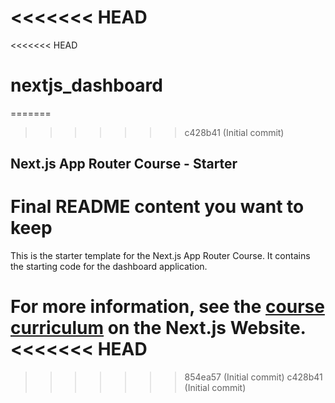 <<<<<<< HEAD
=======
<<<<<<< HEAD
# nextjs_dashboard
=======
>>>>>>> c428b41 (Initial commit)
## Next.js App Router Course - Starter
# Final README content you want to keep

This is the starter template for the Next.js App Router Course. It contains the starting code for the dashboard application.

For more information, see the [course curriculum](https://nextjs.org/learn) on the Next.js Website.
<<<<<<< HEAD
=======
>>>>>>> 854ea57 (Initial commit)
>>>>>>> c428b41 (Initial commit)
